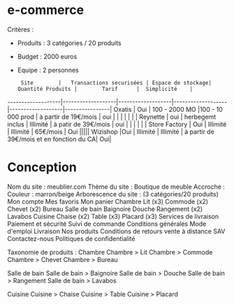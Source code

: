 # e-commerce
Critères : 
- Produits : 3 catégories / 20 produits
- Budget : 2000 euros
- Equipe : 2 personnes


       Site        |   Transactions securisées | Espace de stockage| Quantité Produits |        Tarif      |  Simplicité    |
-------------------|-------------------|-------------------|-------------------|-------------------|----------------|
   Oxatis          |        Oui	    | 100 - 2000 MO     |100 - 10 000 prod  | à partir de 19€/mois |    oui         |
                   |    	           |		          |                   |                   |                |
   Reynette        |         oui       | herbegemt inclus  |  Illimité | à patir de 39€/mois  |      oui       |
                   |                   |                   |                   |                   |
  Store Factory    |        Oui        |         Illimité  |    Illimité       | 65€/mois          |      Oui
                   |||||
  Wizishop         |Oui              | Illimité | Illimité | à partir de 39€/mois et en fonction du CA| Oui|      



<h1>Conception</h1>

Nom du site : meublier.com
Thème du site : Boutique de meuble
Accroche :
Couleur : marron/beige
Arborescence du site : (3 catégories/20 produits)
	Mon compte
	Mes favoris
	Mon panier
Chambre
Lit (x3)
Commode (x2)
Chevet (x2)
Bureau
Salle de bain
Baignoire
Douche
Rangement (x2)
Lavabos
Cuisine
Chaise (x2)
Table (x3)
Placard (x3)
	Services de livraison
	Paiement et sécurité
	Suivi de commande
	Conditions générales
	Mode d'emploi
	Livraison
	Nos produits
	Conditions de retours vente à distance
	SAV
	Contactez-nous
	Politiques de confidentialité

Taxonomie de produits :
Chambre
Chambre > Lit
Chambre > Commode
Chambre > Chevet
Chambre > Bureau

Salle de bain
Salle de bain > Baignoire
Salle de bain > Douche
Salle de bain > Rangement
Salle de bain > Lavabos

Cuisine
Cuisine > Chaise
Cuisine > Table
Cuisine > Placard
